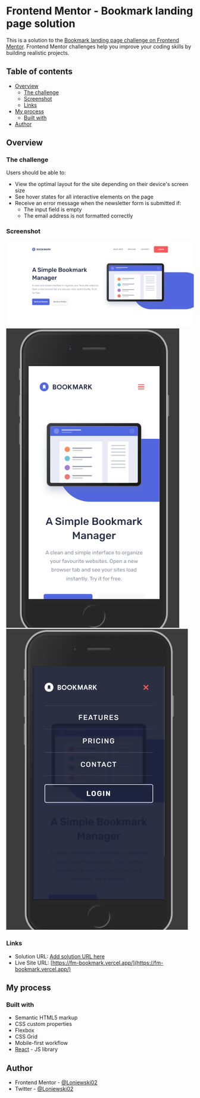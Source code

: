 # Frontend Mentor - Bookmark landing page solution

This is a solution to the [Bookmark landing page challenge on Frontend Mentor](https://www.frontendmentor.io/challenges/bookmark-landing-page-5d0b588a9edda32581d29158). Frontend Mentor challenges help you improve your coding skills by building realistic projects. 

## Table of contents

- [Overview](#overview)
  - [The challenge](#the-challenge)
  - [Screenshot](#screenshot)
  - [Links](#links)
- [My process](#my-process)
  - [Built with](#built-with)
- [Author](#author)

## Overview

### The challenge

Users should be able to:

- View the optimal layout for the site depending on their device's screen size
- See hover states for all interactive elements on the page
- Receive an error message when the newsletter form is submitted if:
  - The input field is empty
  - The email address is not formatted correctly

### Screenshot

![](./screens/Screenshot_2.png)
![](./screens/Screenshot_3.png)
![](./screens/Screenshot_4.png)


### Links

- Solution URL: [Add solution URL here](https://your-solution-url.com)
- Live Site URL: [https://fm-bookmark.vercel.app/](https://fm-bookmark.vercel.app/)

## My process

### Built with

- Semantic HTML5 markup
- CSS custom properties
- Flexbox
- CSS Grid
- Mobile-first workflow
- [React](https://reactjs.org/) - JS library

## Author

- Frontend Mentor - [@Loniewski02](https://www.frontendmentor.io/profile/Loniewski02)
- Twitter - [@Loniewski02](https://twitter.com/Loniewski02)

